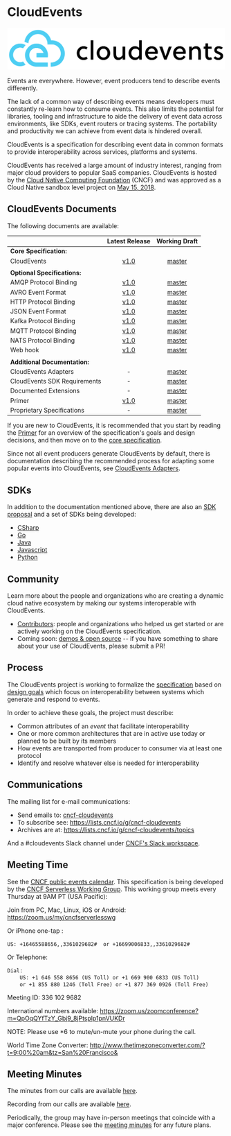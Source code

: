 # CloudEvents

![CloudEvents logo](https://github.com/cncf/artwork/blob/master/projects/cloudevents/horizontal/color/cloudevents-horizontal-color.png)

Events are everywhere. However, event producers tend to describe events
differently.

The lack of a common way of describing events means developers must constantly
re-learn how to consume events. This also limits the potential for libraries,
tooling and infrastructure to aide the delivery of event data across
environments, like SDKs, event routers or tracing systems. The portability and
productivity we can achieve from event data is hindered overall.

CloudEvents is a specification for describing event data in common formats to
provide interoperability across services, platforms and systems.

CloudEvents has received a large amount of industry interest, ranging from major
cloud providers to popular SaaS companies. CloudEvents is hosted by the
[Cloud Native Computing Foundation](https://cncf.io) (CNCF) and was approved as
a Cloud Native sandbox level project on
[May 15, 2018](https://docs.google.com/presentation/d/1KNSv70fyTfSqUerCnccV7eEC_ynhLsm9A_kjnlmU_t0/edit#slide=id.g37acf52904_1_41).

## CloudEvents Documents

The following documents are available:

|                               |                                 Latest Release                                 |                                    Working Draft                                    |
| :---------------------------- | :----------------------------------------------------------------------------: | :---------------------------------------------------------------------------------: |
| **Core Specification:**       |
| CloudEvents                   |         [v1.0](https://github.com/cloudevents/spec/blob/v1.0/spec.md)          |          [master](https://github.com/cloudevents/spec/blob/master/spec.md)          |
|                               |
| **Optional Specifications:**  |
| AMQP Protocol Binding         | [v1.0](https://github.com/cloudevents/spec/blob/v1.0/amqp-protocol-binding.md) | [master](https://github.com/cloudevents/spec/blob/master/amqp-protocol-binding.md)  |
| AVRO Event Format             | [v1.0](https://github.com/cloudevents/spec/blob/v1.0/avro-format.md)           | [master](https://github.com/cloudevents/spec/blob/master/avro-format.md)            |
| HTTP Protocol Binding         | [v1.0](https://github.com/cloudevents/spec/blob/v1.0/http-protocol-binding.md) | [master](https://github.com/cloudevents/spec/blob/master/http-protocol-binding.md)  |
| JSON Event Format             |      [v1.0](https://github.com/cloudevents/spec/blob/v1.0/json-format.md)      |      [master](https://github.com/cloudevents/spec/blob/master/json-format.md)       |
| Kafka Protocol Binding        | [v1.0](https://github.com/cloudevents/spec/blob/v1.0/kafka-protocol-binding.md) | [master](https://github.com/cloudevents/spec/blob/master/kafka-protocol-binding.md) |
| MQTT Protocol Binding         | [v1.0](https://github.com/cloudevents/spec/blob/v1.0/mqtt-protocol-binding.md) | [master](https://github.com/cloudevents/spec/blob/master/mqtt-protocol-binding.md)  |
| NATS Protocol Binding         | [v1.0](https://github.com/cloudevents/spec/blob/v1.0/nats-protocol-binding.md) | [master](https://github.com/cloudevents/spec/blob/master/nats-protocol-binding.md)  |
| Web hook                      |     [v1.0](https://github.com/cloudevents/spec/blob/v1.0/http-webhook.md)      |      [master](https://github.com/cloudevents/spec/blob/master/http-webhook.md)      |
|                               |
| **Additional Documentation:** |
| CloudEvents Adapters          |                                       -                                        |        [master](https://github.com/cloudevents/spec/blob/master/adapters.md)        |
| CloudEvents SDK Requirements  |                                       -                                        |          [master](https://github.com/cloudevents/spec/blob/master/SDK.md)           |
| Documented Extensions         |                                       -                                        | [master](https://github.com/cloudevents/spec/blob/master/documented-extensions.md)  |
| Primer                        |        [v1.0](https://github.com/cloudevents/spec/blob/v1.0/primer.md)         |         [master](https://github.com/cloudevents/spec/blob/master/primer.md)         |
| Proprietary Specifications    |                                       -                                        |   [master](https://github.com/cloudevents/spec/blob/master/proprietary-specs.md)    |

If you are new to CloudEvents, it is recommended that you start by reading the
[Primer](primer.md) for an overview of the specification's goals and design
decisions, and then move on to the [core specification](spec.md).

Since not all event producers generate CloudEvents by default, there is
documentation describing the recommended process for adapting some popular
events into CloudEvents, see
[CloudEvents Adapters](https://github.com/cloudevents/spec/blob/master/adapters.md).

## SDKs

In addition to the documentation mentioned above, there are also an
[SDK proposal](SDK.md) and a set of SDKs being developed:

- [CSharp](https://github.com/cloudevents/sdk-csharp)
- [Go](https://github.com/cloudevents/sdk-go)
- [Java](https://github.com/cloudevents/sdk-java)
- [Javascript](https://github.com/cloudevents/sdk-javascript)
- [Python](https://github.com/cloudevents/sdk-python)

## Community

Learn more about the people and organizations who are creating a dynamic cloud
native ecosystem by making our systems interoperable with CloudEvents.

- [Contributors](community/contributors.md): people and organizations who helped
  us get started or are actively working on the CloudEvents specification.
- Coming soon: [demos & open source](community/README.md) -- if you have
  something to share about your use of CloudEvents, please submit a PR!

## Process

The CloudEvents project is working to formalize the [specification](spec.md)
based on [design goals](primer.md#design-goals) which focus on interoperability
between systems which generate and respond to events.

In order to achieve these goals, the project must describe:

- Common attributes of an _event_ that facilitate interoperability
- One or more common architectures that are in active use today or planned to be
  built by its members
- How events are transported from producer to consumer via at least one protocol
- Identify and resolve whatever else is needed for interoperability

## Communications

The mailing list for e-mail communications:

- Send emails to: [cncf-cloudevents](mailto:cncf-cloudevents@lists.cncf.io)
- To subscribe see: https://lists.cncf.io/g/cncf-cloudevents
- Archives are at: https://lists.cncf.io/g/cncf-cloudevents/topics

And a #cloudevents Slack channel under
[CNCF's Slack workspace](https://slack.cncf.io/).

## Meeting Time

See the [CNCF public events calendar](https://www.cncf.io/community/calendar/).
This specification is being developed by the
[CNCF Serverless Working Group](https://github.com/cncf/wg-serverless). This
working group meets every Thursday at 9AM PT (USA Pacific):

Join from PC, Mac, Linux, iOS or Android: https://zoom.us/my/cncfserverlesswg

Or iPhone one-tap :

    US: +16465588656,,3361029682#  or +16699006833,,3361029682#

Or Telephone:

    Dial:
        US: +1 646 558 8656 (US Toll) or +1 669 900 6833 (US Toll)
        or +1 855 880 1246 (Toll Free) or +1 877 369 0926 (Toll Free)

Meeting ID: 336 102 9682

International numbers available:
https://zoom.us/zoomconference?m=QpOqQYfTzY_Gbj9_8jPtsplp1pnVUKDr

NOTE: Please use \*6 to mute/un-mute your phone during the call.

World Time Zone Converter:
http://www.thetimezoneconverter.com/?t=9:00%20am&tz=San%20Francisco&

## Meeting Minutes

The minutes from our calls are available
[here](https://docs.google.com/document/d/1OVF68rpuPK5shIHILK9JOqlZBbfe91RNzQ7u_P7YCDE/edit#).

Recording from our calls are available
[here](https://www.youtube.com/playlist?list=PLj6h78yzYM2Ph7YoBIgsZNW_RGJvNlFOt).

Periodically, the group may have in-person meetings that coincide with a major
conference. Please see the
[meeting minutes](https://docs.google.com/document/d/1OVF68rpuPK5shIHILK9JOqlZBbfe91RNzQ7u_P7YCDE/edit#)
for any future plans.
